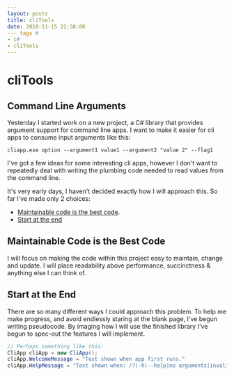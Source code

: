 ```yaml
---
layout: posts
title: cliTools
date: 2018-11-15 22:38:00
--- tags #
- c#
- cliTools
---
```

# cliTools

## Command Line Arguments

Yesterday I started work on a new project, a C# library that provides argument support for command line apps.  I want to make it easier for cli apps to consume input arguments like this:

```batch
cliapp.exe option --argument1 value1 --argument2 "value 2" --flag1
```

I've got a few ideas for some interesting cli apps, however I don't want to repeatedly deal with writing the plumbing code needed to read values from the command line.

It's very early days, I haven't decided exactly how I will approach this.  So far I've made only 2 choices:

- [Maintainable code is the best code](##Maintainable-Code-is-the-Best-Code).
- [Start at the end](##Start-at-the-End)

## Maintainable Code is the Best Code

I will focus on making the code within this project easy to maintain, change and update.  I will place readability above performance, succinctness & anything else I can think of.

## Start at the End

There are so many different ways I could approach this problem.  To help me make progress, and avoid endlessly staring at the blank page, I've begun writing pseudocode.  By imaging how I will use the finished library I've begun to spec-out the features I will implement.

```c#
// Perhaps something like this:
CliApp cliApp = new CliApp();
cliApp.WelcomeMessage = "Text shown when app first runs."
cliApp.HelpMessage = "Text shown when: /?|-h|--help|no arguments|invalid arguments provided."
```
